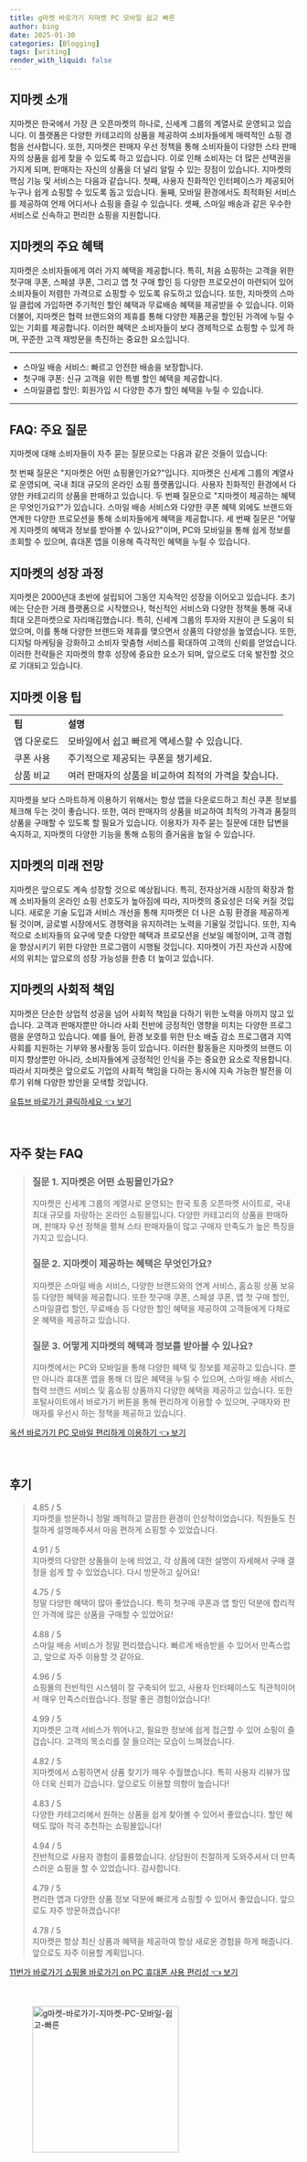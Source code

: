 ```yaml
---
title: g마켓 바로가기 지마켓 PC 모바일 쉽고 빠른
author: bing
date: 2025-01-30
categories: [Blogging]
tags: [writing]
render_with_liquid: false
---
```



<h2 id='지마켓_소개'>지마켓 소개</h2>

<p>지마켓은 한국에서 가장 큰 오픈마켓의 하나로, 신세계 그룹의 계열사로 운영되고 있습니다. 이 플랫폼은 다양한 카테고리의 상품을 제공하여 소비자들에게 매력적인 쇼핑 경험을 선사합니다. 또한, 지마켓은 판매자 우선 정책을 통해 소비자들이 다양한 스타 판매자의 상품을 쉽게 찾을 수 있도록 하고 있습니다. 이로 인해 소비자는 더 많은 선택권을 가지게 되며, 판매자는 자신의 상품을 더 널리 알릴 수 있는 장점이 있습니다. 지마켓의 핵심 기능 및 서비스는 다음과 같습니다. 첫째, 사용자 친화적인 인터페이스가 제공되어 누구나 쉽게 쇼핑할 수 있도록 돕고 있습니다. 둘째, 모바일 환경에서도 최적화된 서비스를 제공하여 언제 어디서나 쇼핑을 즐길 수 있습니다. 셋째, 스마일 배송과 같은 우수한 서비스로 신속하고 편리한 쇼핑을 지원합니다.</p>

<h2 id='지마켓의_주요_혜택'>지마켓의 주요 혜택</h2>

<p>지마켓은 소비자들에게 여러 가지 혜택을 제공합니다. 특히, 처음 쇼핑하는 고객을 위한 첫구매 쿠폰, 스페셜 쿠폰, 그리고 앱 첫 구매 할인 등 다양한 프로모션이 마련되어 있어 소비자들이 저렴한 가격으로 쇼핑할 수 있도록 유도하고 있습니다. 또한, 지마켓의 스마일 클럽에 가입하면 주기적인 할인 혜택과 무료배송 혜택을 제공받을 수 있습니다. 이와 더불어, 지마켓은 협력 브랜드와의 제휴를 통해 다양한 제품군을 할인된 가격에 누릴 수 있는 기회를 제공합니다. 이러한 혜택은 소비자들이 보다 경제적으로 쇼핑할 수 있게 하며, 꾸준한 고객 재방문을 촉진하는 중요한 요소입니다.</p>

<hr />

<ul>
    <li>스마일 배송 서비스: 빠르고 안전한 배송을 보장합니다.</li>
    <li>첫구매 쿠폰: 신규 고객을 위한 특별 할인 혜택을 제공합니다.</li>
    <li>스마일클럽 할인: 회원가입 시 다양한 추가 할인 혜택을 누릴 수 있습니다.</li>
</ul>

<hr />

<h2 id='FAQ_주요_질문'>FAQ: 주요 질문</h2>

<p>지마켓에 대해 소비자들이 자주 묻는 질문으로는 다음과 같은 것들이 있습니다:</p>

<p>첫 번째 질문은 "지마켓은 어떤 쇼핑몰인가요?"입니다. 지마켓은 신세계 그룹의 계열사로 운영되며, 국내 최대 규모의 온라인 쇼핑 플랫폼입니다. 사용자 친화적인 환경에서 다양한 카테고리의 상품을 판매하고 있습니다. 두 번째 질문으로 "지마켓이 제공하는 혜택은 무엇인가요?"가 있습니다. 스마일 배송 서비스와 다양한 쿠폰 혜택 외에도 브랜드와 연계한 다양한 프로모션을 통해 소비자들에게 혜택을 제공합니다. 세 번째 질문은 "어떻게 지마켓의 혜택과 정보를 받아볼 수 있나요?"이며, PC와 모바일을 통해 쉽게 정보를 조회할 수 있으며, 휴대폰 앱을 이용해 즉각적인 혜택을 누릴 수 있습니다.</p>

<h2 id='지마켓의_성장_과정'>지마켓의 성장 과정</h2>

<p>지마켓은 2000년대 초반에 설립되어 그동안 지속적인 성장을 이어오고 있습니다. 초기에는 단순한 거래 플랫폼으로 시작했으나, 혁신적인 서비스와 다양한 정책을 통해 국내 최대 오픈마켓으로 자리매김했습니다. 특히, 신세계 그룹의 투자와 지원이 큰 도움이 되었으며, 이를 통해 다양한 브랜드와 제휴를 맺으면서 상품의 다양성을 높였습니다. 또한, 디지털 마케팅을 강화하고 소비자 맞춤형 서비스를 확대하여 고객의 신뢰를 얻었습니다. 이러한 전략들은 지마켓의 향후 성장에 중요한 요소가 되며, 앞으로도 더욱 발전할 것으로 기대되고 있습니다.</p>

<h2 id='지마켓_이용_팁'>지마켓 이용 팁</h2>

<table>
    <tr>
        <td><b>팁</b></td>
        <td><b>설명</b></td>
    </tr>
    <tr>
        <td>앱 다운로드</td>
        <td>모바일에서 쉽고 빠르게 액세스할 수 있습니다.</td>
    </tr>
    <tr>
        <td>쿠폰 사용</td>
        <td>주기적으로 제공되는 쿠폰을 챙기세요.</td>
    </tr>
    <tr>
        <td>상품 비교</td>
        <td>여러 판매자의 상품을 비교하여 최적의 가격을 찾습니다.</td>
    </tr>
</table>

<p>지마켓을 보다 스마트하게 이용하기 위해서는 항상 앱을 다운로드하고 최신 쿠폰 정보를 체크해 두는 것이 좋습니다. 또한, 여러 판매자의 상품을 비교하여 최적의 가격과 품질의 상품을 구매할 수 있도록 할 필요가 있습니다. 이용자가 자주 묻는 질문에 대한 답변을 숙지하고, 지마켓의 다양한 기능을 통해 쇼핑의 즐거움을 높일 수 있습니다.</p>

<h2 id='지마켓_미래_전망'>지마켓의 미래 전망</h2>

<p>지마켓은 앞으로도 계속 성장할 것으로 예상됩니다. 특히, 전자상거래 시장의 확장과 함께 소비자들의 온라인 쇼핑 선호도가 높아짐에 따라, 지마켓의 중요성은 더욱 커질 것입니다. 새로운 기술 도입과 서비스 개선을 통해 지마켓은 더 나은 쇼핑 환경을 제공하게 될 것이며, 글로벌 시장에서도 경쟁력을 유지하려는 노력을 기울일 것입니다. 또한, 지속적으로 소비자들의 요구에 맞춘 다양한 혜택과 프로모션을 선보일 예정이며, 고객 경험을 향상시키기 위한 다양한 프로그램이 시행될 것입니다. 지마켓이 가진 자산과 시장에서의 위치는 앞으로의 성장 가능성을 한층 더 높이고 있습니다.</p>

<h2 id='지마켓_사회적_책임'>지마켓의 사회적 책임</h2>

<p>지마켓은 단순한 상업적 성공을 넘어 사회적 책임을 다하기 위한 노력을 아끼지 않고 있습니다. 고객과 판매자뿐만 아니라 사회 전반에 긍정적인 영향을 미치는 다양한 프로그램을 운영하고 있습니다. 예를 들어, 환경 보호를 위한 탄소 배출 감소 프로그램과 지역사회를 지원하는 기부와 봉사활동 등이 있습니다. 이러한 활동들은 지마켓의 브랜드 이미지 향상뿐만 아니라, 소비자들에게 긍정적인 인식을 주는 중요한 요소로 작용합니다. 따라서 지마켓은 앞으로도 기업의 사회적 책임을 다하는 동시에 지속 가능한 발전을 이루기 위해 다양한 방안을 모색할 것입니다.</p>


<p><a class="click-button" title="유튜브 바로가기 클릭하세요" href="https://purplelist.github.io/posts/%EC%9C%A0%ED%8A%9C%EB%B8%8C-%EB%B0%94%EB%A1%9C%EA%B0%80%EA%B8%B0-%ED%81%B4%EB%A6%AD%ED%95%98%EC%84%B8%EC%9A%94/" rel="dofollow">유튜브 바로가기 클릭하세요 👈 보기</a></p><br>
<h2 id='자주_찾는_FAQ'>자주 찾는 FAQ</h2>
<div itemscope="" itemtype="https://schema.org/FAQPage"> 
<blockquote> 
<div itemscope="" itemprop="mainEntity" itemtype="https://schema.org/Question"> 
<h3 itemprop="name">질문 1. 지마켓은 어떤 쇼핑몰인가요?</h3> 
<div itemscope="" itemprop="acceptedAnswer" itemtype="https://schema.org/Answer"> 
<span itemprop="text"> 
<p>지마켓은 신세계 그룹의 계열사로 운영되는 한국 토종 오픈마켓 사이트로, 국내 최대 규모를 자랑하는 온라인 쇼핑몰입니다. 다양한 카테고리의 상품을 판매하며, 판매자 우선 정책을 펼쳐 스타 판매자들이 많고 구매자 만족도가 높은 특징을 가지고 있습니다.</p> 
</span> 
</div> 
</div> 
<div itemscope="" itemprop="mainEntity" itemtype="https://schema.org/Question"> 
<h3 itemprop="name">질문 2. 지마켓이 제공하는 혜택은 무엇인가요?</h3> 
<div itemscope="" itemprop="acceptedAnswer" itemtype="https://schema.org/Answer"> 
<span itemprop="text"> 
<p>지마켓은 스마일 배송 서비스, 다양한 브랜드와의 연계 서비스, 홈쇼핑 상품 보유 등 다양한 혜택을 제공합니다. 또한 첫구매 쿠폰, 스페셜 쿠폰, 앱 첫 구매 할인, 스마일클럽 할인, 무료배송 등 다양한 할인 혜택을 제공하여 고객들에게 다채로운 혜택을 제공하고 있습니다.</p> 
</span> 
</div> 
</div> 
<div itemscope="" itemprop="mainEntity" itemtype="https://schema.org/Question"> 
<h3 itemprop="name">질문 3. 어떻게 지마켓의 혜택과 정보를 받아볼 수 있나요?</h3> 
<div itemscope="" itemprop="acceptedAnswer" itemtype="https://schema.org/Answer"> 
<span itemprop="text"> 
<p>지마켓에서는 PC와 모바일을 통해 다양한 혜택 및 정보를 제공하고 있습니다. 뿐만 아니라 휴대폰 앱을 통해 더 많은 혜택을 누릴 수 있으며, 스마일 배송 서비스, 협력 브랜드 서비스 및 홈쇼핑 상품까지 다양한 혜택을 제공하고 있습니다. 또한 포털사이트에서 바로가기 버튼을 통해 편리하게 이용할 수 있으며, 구매자와 판매자를 우선시 하는 정책을 제공하고 있습니다.</p> 
</span> 
</div> 
</div> 
</blockquote> 
</div>
<p><a class="click-button" title="옥션 바로가기 PC 모바일 편리하게 이용하기" href="https://purplelist.github.io/posts/%EC%98%A5%EC%85%98-%EB%B0%94%EB%A1%9C%EA%B0%80%EA%B8%B0-PC-%EB%AA%A8%EB%B0%94%EC%9D%BC-%ED%8E%B8%EB%A6%AC%ED%95%98%EA%B2%8C-%EC%9D%B4%EC%9A%A9%ED%95%98%EA%B8%B0/" rel="dofollow">옥션 바로가기 PC 모바일 편리하게 이용하기 👈 보기</a></p><br>
<h2 id='후기'>후기</h2>
<div itemscope itemtype="https://schema.org/Product">
  <blockquote>
  <div itemprop="review" itemscope itemtype="https://schema.org/Review">
      <div itemprop="reviewRating" itemscope itemtype="https://schema.org/Rating"> <span itemprop="ratingValue">4.85</span> / <span itemprop="bestRating">5</span> </div>
      <span itemprop="reviewBody">지마켓을 방문하니 정말 쾌적하고 깔끔한 환경이 인상적이었습니다. 직원들도 친절하게 설명해주셔서 마음 편하게 쇼핑할 수 있었습니다.</span>
  </div>
  <br>
  <div itemprop="review" itemscope itemtype="https://schema.org/Review">
      <div itemprop="reviewRating" itemscope itemtype="https://schema.org/Rating"> <span itemprop="ratingValue">4.91</span> / <span itemprop="bestRating">5</span> </div>
      <span itemprop="reviewBody">지마켓의 다양한 상품들이 눈에 띄었고, 각 상품에 대한 설명이 자세해서 구매 결정을 쉽게 할 수 있었습니다. 다시 방문하고 싶어요!</span>
  </div>
  <br>
  <div itemprop="review" itemscope itemtype="https://schema.org/Review">
      <div itemprop="reviewRating" itemscope itemtype="https://schema.org/Rating"> <span itemprop="ratingValue">4.75</span> / <span itemprop="bestRating">5</span> </div>
      <span itemprop="reviewBody">정말 다양한 혜택이 많아 좋았습니다. 특히 첫구매 쿠폰과 앱 할인 덕분에 합리적인 가격에 많은 상품을 구매할 수 있었어요!</span>
  </div>
  <br>
  <div itemprop="review" itemscope itemtype="https://schema.org/Review">
      <div itemprop="reviewRating" itemscope itemtype="https://schema.org/Rating"> <span itemprop="ratingValue">4.88</span> / <span itemprop="bestRating">5</span> </div>
      <span itemprop="reviewBody">스마일 배송 서비스가 정말 편리했습니다. 빠르게 배송받을 수 있어서 만족스럽고, 앞으로 자주 이용할 것 같아요.</span>
  </div>
  <br>
  <div itemprop="review" itemscope itemtype="https://schema.org/Review">
      <div itemprop="reviewRating" itemscope itemtype="https://schema.org/Rating"> <span itemprop="ratingValue">4.96</span> / <span itemprop="bestRating">5</span> </div>
      <span itemprop="reviewBody">쇼핑몰의 전반적인 시스템이 잘 구축되어 있고, 사용자 인터페이스도 직관적이어서 매우 만족스러웠습니다. 정말 좋은 경험이었습니다!</span>
  </div>
  <br>
  <div itemprop="review" itemscope itemtype="https://schema.org/Review">
      <div itemprop="reviewRating" itemscope itemtype="https://schema.org/Rating"> <span itemprop="ratingValue">4.99</span> / <span itemprop="bestRating">5</span> </div>
      <span itemprop="reviewBody">지마켓은 고객 서비스가 뛰어나고, 필요한 정보에 쉽게 접근할 수 있어 쇼핑이 즐겁습니다. 고객의 목소리를 잘 들으려는 모습이 느껴졌습니다.</span>
  </div>
  <br>
  <div itemprop="review" itemscope itemtype="https://schema.org/Review">
      <div itemprop="reviewRating" itemscope itemtype="https://schema.org/Rating"> <span itemprop="ratingValue">4.82</span> / <span itemprop="bestRating">5</span> </div>
      <span itemprop="reviewBody">지마켓에서 쇼핑하면서 상품 찾기가 매우 수월했습니다. 특히 사용자 리뷰가 많아 더욱 신뢰가 갔습니다. 앞으로도 이용할 의향이 높습니다!</span>
  </div>
  <br>
  <div itemprop="review" itemscope itemtype="https://schema.org/Review">
      <div itemprop="reviewRating" itemscope itemtype="https://schema.org/Rating"> <span itemprop="ratingValue">4.83</span> / <span itemprop="bestRating">5</span> </div>
      <span itemprop="reviewBody">다양한 카테고리에서 원하는 상품을 쉽게 찾아볼 수 있어서 좋았습니다. 할인 혜택도 많아 적극 추천하는 쇼핑몰입니다!</span>
  </div>
  <br>
  <div itemprop="review" itemscope itemtype="https://schema.org/Review">
      <div itemprop="reviewRating" itemscope itemtype="https://schema.org/Rating"> <span itemprop="ratingValue">4.94</span> / <span itemprop="bestRating">5</span> </div>
      <span itemprop="reviewBody">전반적으로 사용자 경험이 훌륭했습니다. 상담원이 친절하게 도와주셔서 더 만족스러운 쇼핑을 할 수 있었습니다. 감사합니다.</span>
  </div>
  <br>
  <div itemprop="review" itemscope itemtype="https://schema.org/Review">
      <div itemprop="reviewRating" itemscope itemtype="https://schema.org/Rating"> <span itemprop="ratingValue">4.79</span> / <span itemprop="bestRating">5</span> </div>
      <span itemprop="reviewBody">편리한 앱과 다양한 상품 정보 덕분에 빠르게 쇼핑할 수 있어서 좋았습니다. 앞으로도 자주 방문하겠습니다!</span>
  </div>
  <br>
  <div itemprop="review" itemscope itemtype="https://schema.org/Review">
      <div itemprop="reviewRating" itemscope itemtype="https://schema.org/Rating"> <span itemprop="ratingValue">4.78</span> / <span itemprop="bestRating">5</span> </div>
      <span itemprop="reviewBody">지마켓은 항상 최신 상품과 혜택을 제공하여 항상 새로운 경험을 하게 해줍니다. 앞으로도 자주 이용할 계획입니다.</span>
  </div>
  </blockquote>
</div>
<p><a class="click-button" title="11번가 바로가기 쇼핑몰 바로가기 on PC 휴대폰 사용 편리성" href="https://purplelist.github.io/posts/11%EB%B2%88%EA%B0%80-%EB%B0%94%EB%A1%9C%EA%B0%80%EA%B8%B0-%EC%87%BC%ED%95%91%EB%AA%B0-%EB%B0%94%EB%A1%9C%EA%B0%80%EA%B8%B0-on-PC-%ED%9C%B4%EB%8C%80%ED%8F%B0-%EC%82%AC%EC%9A%A9-%ED%8E%B8%EB%A6%AC%EC%84%B1/" rel="dofollow">11번가 바로가기 쇼핑몰 바로가기 on PC 휴대폰 사용 편리성 👈 보기</a></p><br>
<figure class="image"><img src="https://purplelist.github.io/assets/img/thumbnail/g마켓-바로가기-지마켓-PC-모바일-쉽고-빠른.webp" alt="g마켓-바로가기-지마켓-PC-모바일-쉽고-빠른" width="256" height="256"></figure>